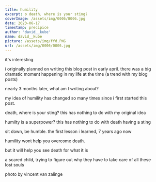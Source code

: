 ```yaml
---
title: humility
excerpt: o death, where is your sting?
coverImage: /assets/img/0006/0006.jpg
date: 2023-06-17
timestamp: precipice
author: 'david__kube'
name: david__kube
picture: /assets/img/ffd.PNG
url: /assets/img/0006/0006.jpg
---
```

it's interesting

i originally planned on writing this blog post in early april. there was a big dramatic moment happening in my life at the time (a trend with my blog posts)

nearly 3 months later, what am I writing about?

my idea of humility has changed so many times since i first started this post.

death, where is your sting? this has nothing to do with my original idea

humilty is a superpower? this has nothing to do with death having a sting

sit down, be humble. the first lesson i learned, 7 years ago now

humility wont help you overcome death. 

but it will help you see death for what it is

a scared child, trying to figure out why they have to take care of all these lost souls

photo by vincent van zalinge